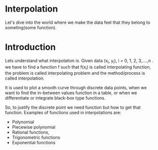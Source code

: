# Interpolation
Let's dive into the world where we make the data feel that they belong to someting(some function).

# Introduction

Lets understand what interpolation is. Given data (x<sub>i</sub>, y<sub>i</sub>), i = 0, 1, 2, 3,....,n .  we have to find a function f such that f(x<sub>i</sub>) is called interpolating function, the problem is called  interpolating problem and the method/process is called interpolation. 

It is used to plot a smooth curve through discrete data points, when we want to find the in-between values function in a table, or when we differentiate or integrate black-box type functions.

So, to justify the discrete point we need function but how to get that function. Examples of functions used in interpolations are:

- Polynomial
- Piecewise polynomial
- Rational functions,
- Trigonometric functions
- Exponential functions
 
 
 